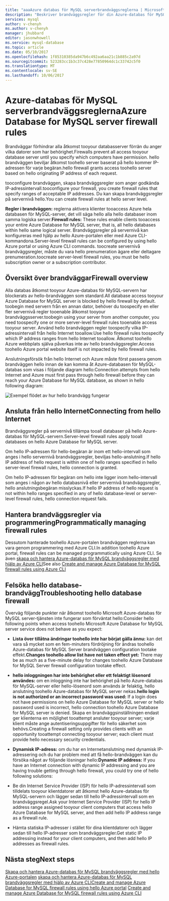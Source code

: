 ```yaml
---
title: "aaaAzure databas för MySQL serverbrandväggsreglerna | Microsoft Docs"
description: "Beskriver brandväggsregler för din Azure-databas för MySQL-servern."
services: mysql
author: v-chenyh
ms.author: v-chenyh
manager: jhubbard
editor: jasonwhowell
ms.service: mysql-database
ms.topic: article
ms.date: 05/10/2017
ms.openlocfilehash: 1f85310385da947b6c492aa6aa21c1b885c2a97d
ms.sourcegitcommit: 523283cc1b3c37c428e77850964dc1c33742c5f0
ms.translationtype: MT
ms.contentlocale: sv-SE
ms.lasthandoff: 10/06/2017
---
```

# <a name="azure-database-for-mysql-server-firewall-rules"></a><span data-ttu-id="dff3d-103">Azure-databas för MySQL serverbrandväggsreglerna</span><span class="sxs-lookup"><span data-stu-id="dff3d-103">Azure Database for MySQL server firewall rules</span></span>
<span data-ttu-id="dff3d-104">Brandväggar förhindrar alla åtkomst tooyour databasserver förrän du anger vilka datorer som har behörighet.</span><span class="sxs-lookup"><span data-stu-id="dff3d-104">Firewalls prevent all access tooyour database server until you specify which computers have permission.</span></span> <span data-ttu-id="dff3d-105">hello brandväggen beviljar åtkomst toohello server baserat på hello kommer IP-adressen för varje begäran.</span><span class="sxs-lookup"><span data-stu-id="dff3d-105">hello firewall grants access toohello server based on hello originating IP address of each request.</span></span>

<span data-ttu-id="dff3d-106">tooconfigure brandväggen, skapa brandväggsregler som anger godkända IP-adressintervall.</span><span class="sxs-lookup"><span data-stu-id="dff3d-106">tooconfigure your firewall, you create firewall rules that specify ranges of acceptable IP addresses.</span></span> <span data-ttu-id="dff3d-107">Du kan skapa brandväggsregler på servernivå hello.</span><span class="sxs-lookup"><span data-stu-id="dff3d-107">You can create firewall rules at hello server level.</span></span>

<span data-ttu-id="dff3d-108">**Regler i brandväggen:** reglerna aktivera klienter tooaccess Azure hela databasen för MySQL-server, det vill säga hello alla hello databaser inom samma logiska server.</span><span class="sxs-lookup"><span data-stu-id="dff3d-108">**Firewall rules:** These rules enable clients tooaccess your entire Azure Database for MySQL server, that is, all hello databases within hello same logical server.</span></span> <span data-ttu-id="dff3d-109">Brandväggsregler på servernivå kan konfigureras med hjälp av hello Azure-portalen eller med Azure CLI-kommandona.</span><span class="sxs-lookup"><span data-stu-id="dff3d-109">Server-level firewall rules can be configured by using hello Azure portal or using Azure CLI commands.</span></span> <span data-ttu-id="dff3d-110">toocreate servernivå brandväggsregler, måste du vara hello prenumeration ägare eller deltagare prenumeration.</span><span class="sxs-lookup"><span data-stu-id="dff3d-110">toocreate server-level firewall rules, you must be hello subscription owner or a subscription contributor.</span></span>

## <a name="firewall-overview"></a><span data-ttu-id="dff3d-111">Översikt över brandväggar</span><span class="sxs-lookup"><span data-stu-id="dff3d-111">Firewall overview</span></span>
<span data-ttu-id="dff3d-112">Alla databas åtkomst tooyour Azure-databas för MySQL-servern har blockerats av hello-brandväggen som standard.</span><span class="sxs-lookup"><span data-stu-id="dff3d-112">All database access tooyour Azure Database for MySQL server is blocked by hello firewall by default.</span></span> <span data-ttu-id="dff3d-113">toobegin med servern från en annan dator, behöver du toospecify en eller fler servernivå regler tooenable åtkomst tooyour brandväggsserver.</span><span class="sxs-lookup"><span data-stu-id="dff3d-113">toobegin using your server from another computer, you need toospecify one or more server-level firewall rules tooenable access tooyour server.</span></span> <span data-ttu-id="dff3d-114">Använd hello brandväggen regler toospecify vilka IP-adressintervall från hello Internet tooallow.</span><span class="sxs-lookup"><span data-stu-id="dff3d-114">Use hello firewall rules toospecify which IP address ranges from hello Internet tooallow.</span></span> <span data-ttu-id="dff3d-115">Åtkomst toohello Azure webbplats själva påverkas inte av hello brandväggsregler.</span><span class="sxs-lookup"><span data-stu-id="dff3d-115">Access toohello Azure portal website itself is not impacted by hello firewall rules.</span></span>

<span data-ttu-id="dff3d-116">Anslutningsförsök från hello Internet och Azure måste först passera genom brandväggen hello innan de kan komma åt Azure-databasen för MySQL-databas som visas i följande diagram hello:</span><span class="sxs-lookup"><span data-stu-id="dff3d-116">Connection attempts from hello Internet and Azure must first pass through hello firewall before they can reach your Azure Database for MySQL database, as shown in hello following diagram:</span></span>

![Exempel flödet av hur hello brandvägg fungerar](./media/concepts-firewall-rules/1-firewall-concept.png)

## <a name="connecting-from-hello-internet"></a><span data-ttu-id="dff3d-118">Ansluta från hello Internet</span><span class="sxs-lookup"><span data-stu-id="dff3d-118">Connecting from hello Internet</span></span>
<span data-ttu-id="dff3d-119">Brandväggsregler på servernivå tillämpa tooall databaser på hello Azure-databas för MySQL-servern.</span><span class="sxs-lookup"><span data-stu-id="dff3d-119">Server-level firewall rules apply tooall databases on hello Azure Database for MySQL server.</span></span>

<span data-ttu-id="dff3d-120">Om hello IP-adressen för hello-begäran är inom ett hello-intervall som anges i hello servernivå brandväggsregler, beviljas hello-anslutning.</span><span class="sxs-lookup"><span data-stu-id="dff3d-120">If hello IP address of hello request is within one of hello ranges specified in hello server-level firewall rules, hello connection is granted.</span></span>

<span data-ttu-id="dff3d-121">Om hello IP-adressen för begäran om hello inte ligger inom hello-intervall som anges i någon av hello databasnivå eller servernivå brandväggsregler, hello anslutningsbegäran misslyckas.</span><span class="sxs-lookup"><span data-stu-id="dff3d-121">If hello IP address of hello request is not within hello ranges specified in any of hello database-level or server-level firewall rules, hello connection request fails.</span></span>

## <a name="programmatically-managing-firewall-rules"></a><span data-ttu-id="dff3d-122">Hantera brandväggsregler via programmering</span><span class="sxs-lookup"><span data-stu-id="dff3d-122">Programmatically managing firewall rules</span></span>
<span data-ttu-id="dff3d-123">Dessutom hanterade toohello Azure-portalen brandväggen reglerna kan vara genom programmering med Azure CLI.</span><span class="sxs-lookup"><span data-stu-id="dff3d-123">In addition toohello Azure portal, firewall rules can be managed programmatically using Azure CLI.</span></span> <span data-ttu-id="dff3d-124">Se även [skapa och hantera Azure-databas för MySQL brandväggsregler med hjälp av Azure CLI](./howto-manage-firewall-using-cli.md)</span><span class="sxs-lookup"><span data-stu-id="dff3d-124">See also [Create and manage Azure Database for MySQL firewall rules using Azure CLI](./howto-manage-firewall-using-cli.md)</span></span>

## <a name="troubleshooting-hello-database-firewall"></a><span data-ttu-id="dff3d-125">Felsöka hello database-brandvägg</span><span class="sxs-lookup"><span data-stu-id="dff3d-125">Troubleshooting hello database firewall</span></span>
<span data-ttu-id="dff3d-126">Överväg följande punkter när åtkomst toohello Microsoft Azure-databas för MySQL server-tjänsten inte fungerar som förväntat hello:</span><span class="sxs-lookup"><span data-stu-id="dff3d-126">Consider hello following points when access toohello Microsoft Azure Database for MySQL server service does not behave as you expect:</span></span>

* <span data-ttu-id="dff3d-127">**Lista över tillåtna ändringar toohello inte har börjat gälla ännu:** kan det vara så mycket som en fem-minuters fördröjning för ändras toohello Azure-databas för MySQL Server brandväggen configuration tootake effekt.</span><span class="sxs-lookup"><span data-stu-id="dff3d-127">**Changes toohello allow list have not taken effect yet:** There may be as much as a five-minute delay for changes toohello Azure Database for MySQL Server firewall configuration tootake effect.</span></span>

* <span data-ttu-id="dff3d-128">**hello inloggningen har inte behörighet eller ett felaktigt lösenord användes:** om en inloggning inte har behörighet på hello Azure-databas för MySQL-server eller hello-lösenord som används är felaktig, hello anslutning toohello Azure-databas för MySQL server nekas.</span><span class="sxs-lookup"><span data-stu-id="dff3d-128">**hello login is not authorized or an incorrect password was used:** If a login does not have permissions on hello Azure Database for MySQL server or hello password used is incorrect, hello connection toohello Azure Database for MySQL server is denied.</span></span> <span data-ttu-id="dff3d-129">Skapa en brandväggsinställningen endast ger klienterna en möjlighet tooattempt ansluter tooyour server; varje klient måste ange autentiseringsuppgifter för hello säkerhet som behövs.</span><span class="sxs-lookup"><span data-stu-id="dff3d-129">Creating a firewall setting only provides clients with an opportunity tooattempt connecting tooyour server; each client must provide hello necessary security credentials.</span></span>

* <span data-ttu-id="dff3d-130">**Dynamisk IP-adress:** om du har en Internetanslutning med dynamisk IP-adressering och du har problem med att få hello-brandväggen kan du försöka något av följande lösningar hello:</span><span class="sxs-lookup"><span data-stu-id="dff3d-130">**Dynamic IP address:** If you have an Internet connection with dynamic IP addressing and you are having trouble getting through hello firewall, you could try one of hello following solutions:</span></span>

* <span data-ttu-id="dff3d-131">Be din Internet Service Provider (ISP) för hello IP-adressintervall som tilldelats tooyour klientdatorer att åtkomst hello Azure-databas för MySQL-servern och lägger sedan till hello IP-adressintervall som en brandväggsregel.</span><span class="sxs-lookup"><span data-stu-id="dff3d-131">Ask your Internet Service Provider (ISP) for hello IP address range assigned tooyour client computers that access hello Azure Database for MySQL server, and then add hello IP address range as a firewall rule.</span></span>

* <span data-ttu-id="dff3d-132">Hämta statiska IP-adresser i stället för dina klientdatorer och lägger sedan till hello IP-adresser som brandväggsregler.</span><span class="sxs-lookup"><span data-stu-id="dff3d-132">Get static IP addressing instead for your client computers, and then add hello IP addresses as firewall rules.</span></span>

## <a name="next-steps"></a><span data-ttu-id="dff3d-133">Nästa steg</span><span class="sxs-lookup"><span data-stu-id="dff3d-133">Next steps</span></span>

<span data-ttu-id="dff3d-134">[Skapa och hantera Azure-databas för MySQL brandväggsregler med hello Azure-portalen](./howto-manage-firewall-using-portal.md)
[skapa och hantera Azure-databas för MySQL brandväggsregler med hjälp av Azure CLI](./howto-manage-firewall-using-cli.md)</span><span class="sxs-lookup"><span data-stu-id="dff3d-134">[Create and manage Azure Database for MySQL firewall rules using hello Azure portal](./howto-manage-firewall-using-portal.md)
[Create and manage Azure Database for MySQL firewall rules using Azure CLI](./howto-manage-firewall-using-cli.md)</span></span>
